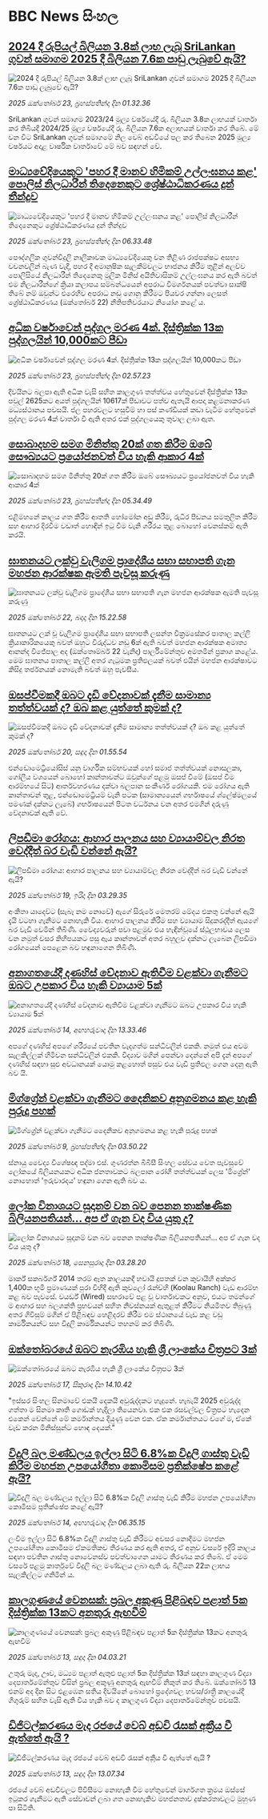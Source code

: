 # BBC News සිංහල## [2024 දී රුපියල් බිලියන 3.8ක් ලාභ ලැබූ SriLankan ගුවන් සමාගම 2025 දී බිලියන 7.6ක පාඩු ලැබුවේ ඇයි?](https://www.bbc.com/sinhala/articles/cgjd5dq0n8lo?at_medium=RSS&at_campaign=rss?at_campaign=githubrss)![2024 දී රුපියල් බිලියන 3.8ක් ලාභ ලැබූ SriLankan ගුවන් සමාගම 2025 දී බිලියන 7.6ක පාඩු ලැබුවේ ඇයි?](https://ichef.bbci.co.uk/ace/ws/240/cpsprodpb/94c5/live/10563ab0-af26-11f0-b9f9-e5c1839c872f.jpg)_2025 ඔක්තෝබර් 23, බ්‍රහස්පතින්දා දින 01.32.36_SriLankan ගුවන් සමාගම 2023/24 මූල්‍ය වර්ෂයේදී රු. බිලියන 3.8ක ලාභයක් වාර්තා කර තිබියදී 2024/25 මූල්‍ය වර්ෂයේදී රු. බිලියන 7.6ක අලාභයක් වාර්තා කර තිබේ. මේ වන විට SriLankan ගුවන් සමාගමේ නිල වෙබ් අඩවියේ පල කර තිබෙන 2025 මූල්‍ය වර්ෂයට අදාළ වාර්ෂික වාර්තාවේ මේ බව සඳහන් වේ.## [මාධ්‍යවේදියෙකුට 'පහර දී මානව හිමිකම් උල්ලංඝනය කළ' පොලිස් නිලධාරීන් තිදෙනෙකුට ශ්‍රේෂ්ඨාධිකරණය දුන් තීන්දුව](https://www.bbc.com/sinhala/articles/cp3d4w80wkno?at_medium=RSS&at_campaign=rss?at_campaign=githubrss)![මාධ්‍යවේදියෙකුට 'පහර දී මානව හිමිකම් උල්ලංඝනය කළ' පොලිස් නිලධාරීන් තිදෙනෙකුට ශ්‍රේෂ්ඨාධිකරණය දුන් තීන්දුව](https://ichef.bbci.co.uk/ace/ws/240/cpsprodpb/6cca/live/2a82dfc0-afca-11f0-b3ae-f3b133855639.jpg)_2025 ඔක්තෝබර් 23, බ්‍රහස්පතින්දා දින 06.33.48_පෞද්ගලික ගුවන්විදුලි නාලිකාවක මාධ්‍යවේදියෙකු වන තිළිණ රාජපක්ෂට අසභ්‍ය වචනවලින් බැණ වැදී, පහර දී අමානුෂික සැලකීම්වලට භාජනය කිරීම තුළින් අලව්ව පොලිසියේ නිලධාරීන් තිදෙනෙකු මූලික මිනිස් අයිතිවාසිකම් උල්ලංඝනය කර ඇති බවත් එම නිලධාරීන්ගේ ක්‍රියා කලාපය සම්බන්ධයෙන් අපරාධ විමර්ශනයක් පවත්වා සාක්ෂි තිබේ නම් ඔවුන්ට එරෙහිව අපරාධ නඩු ගොනු කිරීමට පියවර ගන්නා ලෙසත් ශ්‍රේෂ්ඨාධිකරණය (ඔක්තෝබර් 22) නීතිපතිවරයාට නියෝග කළේ ය.## [අධික වර්ෂාවෙන් පුද්ගල මරණ 4ක්. දිස්ත්‍රික්ක 13ක පුද්ගලයින් 10,000කට පීඩා](https://www.bbc.com/sinhala/articles/c051l6lyd3yo?at_medium=RSS&at_campaign=rss?at_campaign=githubrss)![අධික වර්ෂාවෙන් පුද්ගල මරණ 4ක්. දිස්ත්‍රික්ක 13ක පුද්ගලයින් 10,000කට පීඩා](https://ichef.bbci.co.uk/ace/ws/240/cpsprodpb/1b8f/live/1b5d8790-af0f-11f0-ba75-093eca1ac29b.jpg)_2025 ඔක්තෝබර් 23, බ්‍රහස්පතින්දා දින 02.57.23_දිවයිනට බලපා ඇති අධික වැසි සහිත කාලගුණ තත්ත්වය හේතුවෙන් දිස්ත්‍රික්ක 13ක පවුල් 2625කට අයත් පුද්ගලයින් 10617ක් පීඩාවට පත්ව ඇතැයි ආපදා කළමනාකරණ මධ්‍යස්ථානය පවසයි.
ජල පහරවලට හසුවීම් හා පස් කණ්ඩියක් කඩා වැටීම හේතුවෙන් පුද්ගල මරණ 4ක් වාර්තා වී ඇති අතර එක් පුද්ගලයෙකු තුවාල ලබා ඇත.## [සොබාදහම සමග මිනිත්තු 20ක් ගත කිරීම ඔබේ සෞඛ්‍යයට ප්‍රයෝජනවත් විය හැකි ආකාර 4ක්](https://www.bbc.com/sinhala/articles/czxkr7v2xnro?at_medium=RSS&at_campaign=rss?at_campaign=githubrss)![සොබාදහම සමග මිනිත්තු 20ක් ගත කිරීම ඔබේ සෞඛ්‍යයට ප්‍රයෝජනවත් විය හැකි ආකාර 4ක්](https://ichef.bbci.co.uk/ace/ws/240/cpsprodpb/aa15/live/086e81a0-ab3d-11f0-b2a1-6f537f66f9aa.jpg)_2025 ඔක්තෝබර් 23, බ්‍රහස්පතින්දා දින 05.34.49_එළිමහනේ කාලය ගත කිරීම ආතති හෝමෝන අඩු කිරීම, රුධිර පීඩනය සමතුලිත කිරීම සහ ආහාර දිරවීම වඩාත් හොඳින් ඉටු වීම වැනි ශරීරය තුළ බොහෝ වෙනස්කම් ඇති කරයි.## [ඝාතනයට ලක්වු වැලිගම ප්‍රාදේශීය සභා සභාපති ගැන මහජන ආරක්ෂක ඇමති පැවසූ කරුණු](https://www.bbc.com/sinhala/articles/c051m8112jzo?at_medium=RSS&at_campaign=rss?at_campaign=githubrss)![ඝාතනයට ලක්වු වැලිගම ප්‍රාදේශීය සභා සභාපති ගැන මහජන ආරක්ෂක ඇමති පැවසූ කරුණු](https://ichef.bbci.co.uk/ace/ws/240/cpsprodpb/1a86/live/9c0e2780-af16-11f0-ba75-093eca1ac29b.jpg)_2025 ඔක්තෝබර් 22, බදාදා දින 15.22.58_ඝාතනයට ලක් වූ වැලිගම ප්‍රාදේශීය සභා සභාපති ලසන්ත වික්‍රමසේකර පාතාල කල්ලි ක්‍රියාකාරිකයෙකු බවත් ඔහුට විරුද්ධව නඩු 6ක් ඇති බවත් මහජන ආරක්ෂක අමාත්‍ය ආනන්ද විජේපාල අද (ඔක්තොම්බර් 22 වැනිදා) පාර්ලිමේන්තුව අමතමින් ප්‍රකාශ කළේය.
මෙම ඝාතනය පාතාල කල්ලි අතර ගැටුමක ප්‍රතිඵලයක් බවත් එයින් මහජන ආරක්ෂාවට කිසිදු තර්ජනයක් නොමැති බවත් ඔහු පැවසීය.## [ඔසප්වීමකදී ඔබට දැඩි වේදනාවක් දැනීම සාමාන්‍ය තත්ත්වයක් ද? ඔබ කළ යුත්තේ කුමක් ද?](https://www.bbc.com/sinhala/articles/c6204ke44e3o?at_medium=RSS&at_campaign=rss?at_campaign=githubrss)![ඔසප්වීමකදී ඔබට දැඩි වේදනාවක් දැනීම සාමාන්‍ය තත්ත්වයක් ද? ඔබ කළ යුත්තේ කුමක් ද?](https://ichef.bbci.co.uk/ace/ws/240/cpsprodpb/6d51/live/1093b1a0-ab30-11f0-a94b-bd0a0d9557d9.jpg)_2025 ඔක්තෝබර් 20, සඳුදා දින 01.55.54_එන්ඩොමෙට්‍රියෝසිස් යනු වාර්ගික සම්භවයක් හෝ සමාජ තත්ත්වයක් නොසලකා, ගෝලීය වශයෙන් බොහෝ කාන්තාවන්ට ඔවුන්ගේ පළමු ඔසප් වීමේ (ඔසප් වීම ආරම්භයේ සිට) ආර්තවහරණය දක්වා බලපාන සංකීර්ණ රෝගයකි. එම රෝගය ඇති කාන්තාවන් තුළ, එන්ඩොමෙට්‍රියම් වැනි පටක (සාමාන්‍යයෙන් ගර්භාෂයේ ශ්ලේෂ්මලයේ පමණක් දක්නට ලැබේ) ගර්භාෂයෙන් පිටත වර්ධනය වන අතර එමගින් දරුණු වේදනාවක් ඇති වේ.## [ලිපඩීමා රෝගය: ආහාර පාලනය සහ ව්‍යායාම්වල නිරත වෙද්දීත් බර වැඩි වන්නේ ඇයි?](https://www.bbc.com/sinhala/articles/cm2705n6e31o?at_medium=RSS&at_campaign=rss?at_campaign=githubrss)![ලිපඩීමා රෝගය: ආහාර පාලනය සහ ව්‍යායාම්වල නිරත වෙද්දීත් බර වැඩි වන්නේ ඇයි?](https://ichef.bbci.co.uk/ace/ws/240/cpsprodpb/86a1/live/f5cd5d00-ab2d-11f0-aa13-0b0479f6f42a.jpg)_2025 ඔක්තෝබර් 19, ඉරිදා දින 03.29.35_අංකිතා යාදෙව්ට (සැබෑ නම නොවේ) ඇගේ සිරුරේ මෙතරම් මේදය එකතු වන්නේ ඇයි දැයි වටහා ගැනීමට නොහැකි විය.
ආහාර පාලනය කිරීම සහ ව්‍යායාම සිදුකරද්දීත් ඇයගේ බර වැඩි වෙමින් තිබිණි.
වෛද්‍යවරුන් පවා පළමුව එය හැඳින්වූයේ ස්ථූලභාවය ලෙස වන නමුත් වසර කිහිපයකට පසු ඇය කාන්තාවන් අතර බහුලව දක්නට ලැබෙන ලිපඩීමා රෝගයෙන් පෙළෙන බව හඳුනාගෙන තිබිණි.## [අනාගතයේදී දණහිස් වේදනාව ඇතිවීම වළක්වා ගැනීමට ඔබට උපකාර විය හැකි ව්‍යායාම 5ක්](https://www.bbc.com/sinhala/articles/cwyp7plpglro?at_medium=RSS&at_campaign=rss?at_campaign=githubrss)![අනාගතයේදී දණහිස් වේදනාව ඇතිවීම වළක්වා ගැනීමට ඔබට උපකාර විය හැකි ව්‍යායාම 5ක්](https://ichef.bbci.co.uk/ace/ws/240/cpsprodpb/6af6/live/77233e50-a058-11f0-928c-71dbb8619e94.jpg)_2025 ඔක්තෝබර් 14, අඟහරුවාදා දින 13.33.46_අපගේ දණහිස් අපගේ ශරීරයේ පවතින වැදගත්ම සන්ධිවලින් එකකි. නමුත් එය අවම සැලකිල්ලක් හිමිවන සන්ධිවලින් එකකි. විද්‍යාව මගින් පෙන්වා දෙන්නේ අපි දැන් අපගේ දණහිස් සඳහා සුළු අවධානයක් යොමු කළහොත් පසුව එය වැඩි ප්‍රතිඵල ගෙන දෙනු ඇති බව යි.## [මිග්ග්‍රේන් වළක්වා ගැනීමට දෛනිකව අනුගමනය කළ හැකි පුරුදු පහක්](https://www.bbc.com/sinhala/articles/c237xmen7yno?at_medium=RSS&at_campaign=rss?at_campaign=githubrss)![මිග්ග්‍රේන් වළක්වා ගැනීමට දෛනිකව අනුගමනය කළ හැකි පුරුදු පහක්](https://ichef.bbci.co.uk/ace/ws/240/cpsprodpb/d56e/live/78dc6300-a2a8-11f0-b741-177e3e2c2fc7.jpg)_2025 ඔක්තෝබර් 9, බ්‍රහස්පතින්දා දින 03.50.22_ස්නායු වෛද්‍ය විශේෂඥ පද්මා එස්. ගුණරත්න බීබීසී සිංහල සේවය වෙත පැවසුවේ ලෝකයේ බිලියනයකට අධික ජනතාවකට බලපාන රෝගී තත්ත්වයක් ලෙස 'මිග්‍රේන්' නොහොත් 'ඉරුවාරදය' හඳුනා ගෙන ඇති බව ය.## [ලෝක විනාශයට සූදානම් වන බව පෙනන තාක්ෂණික බිලියනපතියන්... අප ඒ ගැන වද විය යුතු ද?](https://www.bbc.com/sinhala/articles/clygzz35eweo?at_medium=RSS&at_campaign=rss?at_campaign=githubrss)![ලෝක විනාශයට සූදානම් වන බව පෙනන තාක්ෂණික බිලියනපතියන්... අප ඒ ගැන වද විය යුතු ද?](https://ichef.bbci.co.uk/ace/ws/240/cpsprodpb/2abb/live/00b3aff0-9f88-11f0-928c-71dbb8619e94.jpg)_2025 ඔක්තෝබර් 18, සෙනසුරාදා දින 03.28.20_මාර්ක් සකර්බර්ග් 2014 තරම් ඈත කාලයකදී හවායි දූපතක් වන කුවායිහි අක්කර 1,400ක භූමි ප්‍රමාණයක් පුරා විහිදී ඇති කුවලෝ රෑන්ච්හි (Koolau Ranch) වැඩ ආරම්භ කළ බව පැවසේ. වයර්ඩ් (Wired) සඟරාවේ පළ වූ වාර්තාවකට අනුව, එයට තමන්ගේ ම ආහාර සහ බලශක්ති ප්‍රභවයන් සහිත නිවස්නයක් ඇතුළත් කිරීමට නියමිතව තිබුණු අතර  ගිවිසුම් මගින් ඒ පිළිබඳව හෙළිදරව් කිරීම එම ස්ථානයේ වැඩ කළ වඩු කාර්මිකයන්ට සහ විදුලි කාර්මිකයන්ට තහනම් කර තිබිණි.## [ඔක්තෝබරයේ ඔබට නැරඹිය හැකි ශ්‍රී ලාංකේය චිත්‍රපට 3ක්](https://www.bbc.com/sinhala/articles/c8x1p2n7z17o?at_medium=RSS&at_campaign=rss?at_campaign=githubrss)![ඔක්තෝබරයේ ඔබට නැරඹිය හැකි ශ්‍රී ලාංකේය චිත්‍රපට 3ක්](https://ichef.bbci.co.uk/ace/ws/240/cpsprodpb/eb1b/live/52c72fb0-ab59-11f0-b03c-d3cc69fd9896.jpg)_2025 ඔක්තෝබර් 17, සිකුරාදා දින 14.10.42_"ඉස්සර සිංහල සිනමාවේ එකයි දෙකයි අවුරුද්දකට හැදුනේ. හැබැයි 2025 අවුරුද්ද ගත්තා ම සිනමා කෘති ගොඩක් හැදිලා තියෙනවා. එක එක රසවල්වල චිත්‍රපට හැදෙන එකෙන් වෙන්නේ මේ කර්මාන්තය දියුණු වෙන එක. ඒක කර්මාන්තයට වගේ ම, ඒකේ වැඩ කරන මිනිස්සුන්ට හොඳ දෙයක්."## [විදුලි බල මණ්ඩලය ඉල්ලා සිටි 6.8%ක විදුලි ගාස්තු වැඩි කිරීම මහජන උපයෝගීතා කොමිසම ප්‍රතික්ෂේප කළේ ඇයි?](https://www.bbc.com/sinhala/articles/c1wl711v71qo?at_medium=RSS&at_campaign=rss?at_campaign=githubrss)![විදුලි බල මණ්ඩලය ඉල්ලා සිටි 6.8%ක විදුලි ගාස්තු වැඩි කිරීම මහජන උපයෝගීතා කොමිසම ප්‍රතික්ෂේප කළේ ඇයි?](https://ichef.bbci.co.uk/ace/ws/240/cpsprodpb/35c3/live/324cc100-a8c5-11f0-b0df-05ea5e3542cc.jpg)_2025 ඔක්තෝබර් 14, අඟහරුවාදා දින 06.35.15_ලංවිම ඉල්ලා සිටි 6.8%ක විදුලි ගාස්තු වැඩි කිරීමට අවසර නොදීමට මහජන උපයෝගීතා කොමිසම ඒකමතිකව තීරණය කර ඇති අතර, ඒ අනුව වසරේ ඉදිරි කාලය සඳහා පවතින ගාස්තු නොවෙනස්ව පවත්වාගෙන යාමට තීරණය කර තිබේ. ඒ මෙම වසරේ පළමු කාර්තුවේ විදුලි බල මණ්ඩලය ලබා ඇති රු. බිලියන 22ක ලාභය සැලකිල්ලට ගනිමින් ය.## [කාලගුණයේ වෙනසක්: ප්‍රබල අකුණු පිළිබඳව පළාත් 5ක දිස්ත්‍රික්ක 13කට අනතුරු ඇඟවීම්](https://www.bbc.com/sinhala/articles/c74jlmzvld3o?at_medium=RSS&at_campaign=rss?at_campaign=githubrss)![කාලගුණයේ වෙනසක්: ප්‍රබල අකුණු පිළිබඳව පළාත් 5ක දිස්ත්‍රික්ක 13කට අනතුරු ඇඟවීම්](https://ichef.bbci.co.uk/ace/ws/240/cpsprodpb/8c34/live/2dd333c0-a7e9-11f0-8401-3fa737f1a855.jpg)_2025 ඔක්තෝබර් 13, සඳුදා දින 04.03.21_උතුරු මැද, ඌව, මධ්‍යම පළාත් ඇතුළු පළාත් 5ක දිස්ත්‍රික්ක 13ක් සඳහා කාලගුණ විද්‍යා දෙපාර්තමේන්තුව විසින් ප්‍රබල අකුණු අනතුරු ඇඟවීම් නිකුත් කර තිබේ. ඔක්තෝබර් 13 එනම් අද දින සිට එළඹෙන සතිය දිවයිනේ බොහෝ ප්‍රදේශවල හවස/රාත්‍රී කාලයේදී ගිගුරුම් සහිත වැසි ඇති විය හැකි බව ද කාලගුණ විද්‍යා දෙපාර්තමේන්තුව පවසයි.## [ඩිජිටල්කරණය මැද රජයේ වෙබ් අඩවි රැසක් අක්‍රීය වී ඇත්තේ ඇයි ?](https://www.bbc.com/sinhala/articles/c1lq5evr89go?at_medium=RSS&at_campaign=rss?at_campaign=githubrss)![ඩිජිටල්කරණය මැද රජයේ වෙබ් අඩවි රැසක් අක්‍රීය වී ඇත්තේ ඇයි ?](https://ichef.bbci.co.uk/ace/ws/240/cpsprodpb/da4b/live/b5fa3ec0-a833-11f0-928c-71dbb8619e94.jpg)_2025 ඔක්තෝබර් 13, සඳුදා දින 13.07.34_රජයේ වෙබ් අඩවිවලට පිවිසීමට නොහැකි වීම හේතුවෙන් මාර්ගගත ක්‍රමය ඔස්සේ ඉටුකර ගැනීමට ඇති සේවාවන් ලබා ගත නොහැකිව මහජනතාව දුෂ්කරතාවලට මුහුණ පා සිටිති.